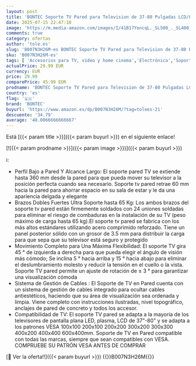 ```yaml
---
layout: post
title: 'BONTEC Soporte TV Pared para Television de 37-80 Pulgadas LCD/LED  Soporte TV Pared de Inclinación y Giro Movimiento Comlpeto  Ambos Brazos Ultra Fuerte  hasta 65 kg  Máx VESA 600x400 mm'
date: 2025-07-15 22:47:10
image: 'https://m.media-amazon.com/images/I/41B17YoncqL._SL500_._SL400_.jpg'
comments: true
category: ofertas
author: 'tole.es'
slug: 'B007N3H26M-es BONTEC Soporte TV Pared para Television de 37-80 Pulgadas...'
sku: 'B007N3H26M-es'
tags: [ 'Accesorios para TV, vídeo y home cinema','Electrónica','Soportes de pared y techo para TV','Soportes para TV','TV, vídeo y home cinema','bontec','television','🇪🇸', ]
actualPrice: 29.99 EUR
currency: EUR
price: 29.99
comparePrice: 45.99 EUR
prodname: 'BONTEC Soporte TV Pared para Television de 37-80 Pulgadas LCD/LED  Soporte TV Pared de Inclinación y Giro Movimiento Comlpeto  Ambos Brazos Ultra Fuerte  hasta 65 kg  Máx VESA 600x400 mm'
country: 'es'
flag: '🇪🇸'
brand: 'BONTEC'
buyurl: 'https://www.amazon.es/dp/B007N3H26M/?tag=tolees-21'
descuento: '34.79'
average: '48.0066666666667'
---
```


Está [{{< param title >}}]({{< param buyurl >}}) en el siguiente enlace!

[![{{< param prodname >}}]({{< param image >}})]({{< param buyurl >}})

ℹ️:

- Perfil Bajo a Pared Y Alcance Largo: El soporte pared TV se extiende hasta 360 mm desde la pared para que pueda mover su televisor a la posición perfecta cuando sea necesario. Soporte tv pared retrae 60 mm hacia la pared para ahorrar espacio en su sala de estar y le da una apariencia delgada y elegante
- Brazos Dobles Fuertes Ultra Soporte hasta 65 Kg: Los ambos brazos del soporte tv pared están firmemente soldados con 24 uniones soldadas para eliminar el riesgo de combaduras en la instalación de su TV (peso máximo de carga hasta 65 kg).El soporte tv pared se fabrica con los más altos estándares utilizando acero comprimido reforzado. Tiene un panel posterior sólido con un grosor de 3.5 mm para distribuir la carga para que sepa que su televisor está seguro y protegido
- Movimiento Completo para Una Máxima Flexibilidad: El soporte TV gira 45 ° de izquierda a derecha para que pueda elegir el ángulo de visión más cómodo; Se inclina 5 ° hacia arriba y 15 ° hacia abajo para eliminar el deslumbramiento molesto y reducir la tensión en el cuello o la vista. Soporte TV pared permite un ajuste de rotación de ± 3 ° para garantizar una visualización cómoda
- Sistema de Gestión de Cables : El Soporte de TV en Pared cuenta con un sistema de gestión de cables integrado para ocultar cables antiestéticos, haciendo que su área de visualización sea ordenada y limpia. Viene completo con instrucciones ilustradas, nivel topográfico, anclajes de pared de concreto y todos los accesor.
- Compatibilidad de TV: El soporte TV pared se adapta a la mayoría de los televisores de pantalla plana LED, plasma, LCD de 37"-80" y se adapta a los patrones VESA 100x100 200x100 200x200 300x200 300x300 400x200 400x400 600x400mm. Soporte de TV en Pared compatible con todas las marcas, siempre que sean compatibles con VESA. COMPRUEBE SU PATRÓN VESA ANTES DE COMPRAR

[🛒 Ver la oferta!!]({{< param buyurl >}})
{{<world>}}B007N3H26M{{</world>}}
